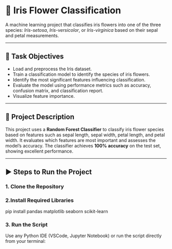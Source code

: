 # 🌸 Iris Flower Classification

A machine learning project that classifies iris flowers into one of the three species: *Iris-setosa*, *Iris-versicolor*, or *Iris-virginica* based on their sepal and petal measurements.

---

## 🎯 Task Objectives

- Load and preprocess the Iris dataset.
- Train a classification model to identify the species of iris flowers.
- Identify the most significant features influencing classification.
- Evaluate the model using performance metrics such as accuracy, confusion matrix, and classification report.
- Visualize feature importance.

---

## 📝 Project Description

This project uses a **Random Forest Classifier** to classify iris flower species based on features such as sepal length, sepal width, petal length, and petal width. It evaluates which features are most important and assesses the model’s accuracy. The classifier achieves **100% accuracy** on the test set, showing excellent performance.

---

## ▶️ Steps to Run the Project

### 1. Clone the Repository
### 2.Install Required Libraries
pip install pandas matplotlib seaborn scikit-learn
### 3. Run the Script
Use any Python IDE (VSCode, Jupyter Notebook) or run the script directly from your terminal:



